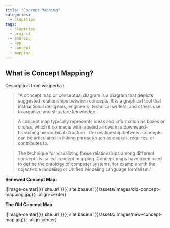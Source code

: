 ```yaml
---
title: "Concept Mapping"
categories:
  - Cluptrips
tags:
  - cluptrips
  - project
  - android
  - app
  - concept
  - mapping
---
```


## What is Concept Mapping?

Description from wikipedia :
 
> "A concept map or conceptual diagram is a diagram that depicts suggested relationships between concepts. It is a graphical tool that instructional designers, engineers, technical writers, and others use to organize and structure knowledge.

> A concept map typically represents ideas and information as boxes or circles, which it connects with labeled arrows in a downward-branching hierarchical structure. The relationship between concepts can be articulated in linking phrases such as causes, requires, or contributes to.

> The technique for visualizing these relationships among different concepts is called concept mapping. Concept maps have been used to define the ontology of computer systems, for example with the object-role modeling or Unified Modeling Language formalism."

**Renewed Concept Map:**



![image-center]({{ site.url }}{{ site.baseurl }}/assets/images/old-concept-mapping.jpg){: .align-center}


**The Old Concept Map**

![image-center]({{ site.url }}{{ site.baseurl }}/assets/images/new-concept-map.jpg){: .align-center}
